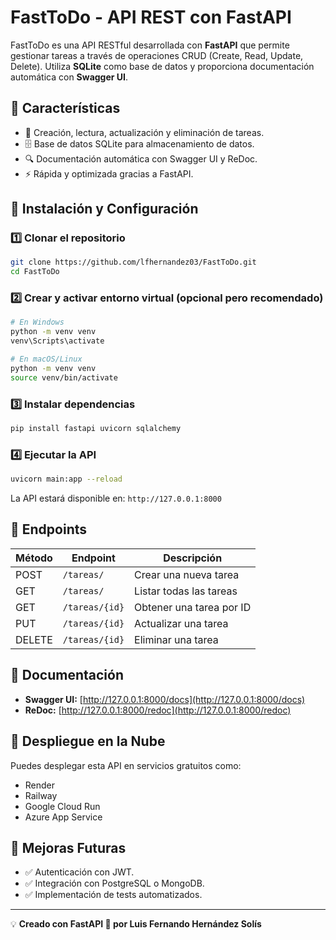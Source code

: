 # FastToDo - API REST con FastAPI

FastToDo es una API RESTful desarrollada con **FastAPI** que permite gestionar tareas a través de operaciones CRUD (Create, Read, Update, Delete). Utiliza **SQLite** como base de datos y proporciona documentación automática con **Swagger UI**.

## 🚀 Características
- 📌 Creación, lectura, actualización y eliminación de tareas.
- 🗄️ Base de datos SQLite para almacenamiento de datos.
- 🔍 Documentación automática con Swagger UI y ReDoc.
- ⚡ Rápida y optimizada gracias a FastAPI.

## 📂 Instalación y Configuración
### 1️⃣ Clonar el repositorio
```bash
git clone https://github.com/lfhernandez03/FastToDo.git
cd FastToDo
```

### 2️⃣ Crear y activar entorno virtual (opcional pero recomendado)
```bash
# En Windows
python -m venv venv
venv\Scripts\activate

# En macOS/Linux
python -m venv venv
source venv/bin/activate
```

### 3️⃣ Instalar dependencias
```bash
pip install fastapi uvicorn sqlalchemy
```

### 4️⃣ Ejecutar la API
```bash
uvicorn main:app --reload
```

La API estará disponible en: `http://127.0.0.1:8000`

## 📝 Endpoints
| Método  | Endpoint         | Descripción                |
|---------|----------------|----------------------------|
| POST    | `/tareas/`     | Crear una nueva tarea      |
| GET     | `/tareas/`     | Listar todas las tareas    |
| GET     | `/tareas/{id}` | Obtener una tarea por ID   |
| PUT     | `/tareas/{id}` | Actualizar una tarea       |
| DELETE  | `/tareas/{id}` | Eliminar una tarea         |

## 📖 Documentación
- **Swagger UI:** [http://127.0.0.1:8000/docs](http://127.0.0.1:8000/docs)
- **ReDoc:** [http://127.0.0.1:8000/redoc](http://127.0.0.1:8000/redoc)

## 📡 Despliegue en la Nube
Puedes desplegar esta API en servicios gratuitos como:
- Render
- Railway
- Google Cloud Run
- Azure App Service

## 🔧 Mejoras Futuras
- ✅ Autenticación con JWT.
- ✅ Integración con PostgreSQL o MongoDB.
- ✅ Implementación de tests automatizados.

---
💡 **Creado con FastAPI 🚀 por Luis Fernando Hernández Solís**

